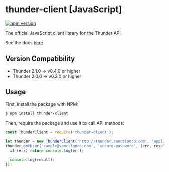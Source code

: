 # thunder-client [JavaScript]
[![npm version](https://badge.fury.io/js/thunder-client.svg)](https://badge.fury.io/js/thunder-client)

The official JavaScript client library for the Thunder API.

See the docs [here](https://rohannagar.github.io/thunder-client-js/)

## Version Compatibility

- Thunder 2.1.0 -> v0.4.0 or higher
- Thunder 2.0.0 -> v0.3.0 or higher

## Usage

First, install the package with NPM:

```bash
$ npm install thunder-client
```

Then, require the package and use it to call API methods:

```js
const ThunderClient = require('thunder-client');

let thunder = new ThunderClient('http://thunder.sanctionco.com', 'application', 'secret');
thunder.getUser('sample@sanctionco.com', 'secure-password', (err, result) => {
  if (err) return console.log(err);

  console.log(result);
});
```

